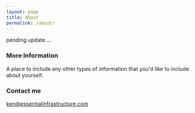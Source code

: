 ```yaml
---
layout: page
title: About
permalink: /about/
---
```


pending update....

### More Information

A place to include any other types of information that you'd like to include about yourself.

### Contact me

[ken@essentialinfrastructure.com](mailto:ken@essentialinfrastructure.com)
